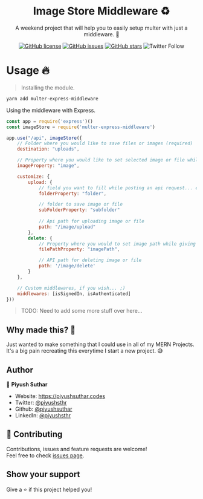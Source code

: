 <h1 align="center">Image Store Middleware ♻ </h1>
<p align="center">A weekend project that will help you to easily setup multer with just a middleware. 🌈</p>
<p align="center">
  <a href="https://github.com/PiyushSuthar/image-store-middleware"><img alt="GitHub license" src="https://img.shields.io/github/license/PiyushSuthar/image-store-middleware?style=for-the-badge"></a>
  <a href="https://github.com/PiyushSuthar/image-store-middleware/issues"><img alt="GitHub issues" src="https://img.shields.io/github/issues/PiyushSuthar/image-store-middleware?style=for-the-badge"></a>
  <a href="https://github.com/PiyushSuthar/image-store-middleware/stargazers"><img alt="GitHub stars" src="https://img.shields.io/github/stars/PiyushSuthar/image-store-middleware?style=for-the-badge"></a>
  <img alt="Twitter Follow" src="https://img.shields.io/twitter/follow/piyushsthr?color=%2300acee&logo=twitter&style=for-the-badge">
  
</p>

# Usage 🔥

> Installing the module.
```sh
yarn add multer-express-middleware
```

Using the middleware with Express.
```js
const app = require('express')()
const imageStore = require('multer-express-middleware')

app.use("/api", imageStore({
    // Folder where you would like to save files or images (required)
    destination: "uploads",

    // Property where you would like to set selected image or file while uploading form frontend...
    imageProperty: "image", 

    customize: {
        upload: {
            // field you want to fill while posting an api request... ex "imageFolderName"
            folderProperty: "folder",

            // folder to save image or file
            subFolderProperty: "subfolder" 
            
            // Api path for uploading image or file
            path: "/image/upload" 
        },
        delete: {
            // Property where you would to set image path while giving an post request.
            filePathProperty: "imagePath",

            // API path for deleting image or file
            path: '/image/delete'
        }
    },

    // Custom middlewares, if you wish... ;)
    middlewares: [isSignedIn, isAuthenticated] 
}))
```

> TODO: Need to add some more stuff over here...

## Why made this? 🤔
Just wanted to make something that I could use in all of my MERN Projects. It's a big pain recreating this everytime I start a new project. 😅

## Author

👤 **Piyush Suthar**

* Website: https://piyushsuthar.codes
* Twitter: [@piyushsthr](https://twitter.com/piyushsthr)
* Github: [@piyushsuthar](https://github.com/piyushsuthar)
* LinkedIn: [@piyushsthr](https://linkedin.com/in/piyushsthr)

## 🤝 Contributing

Contributions, issues and feature requests are welcome!<br />Feel free to check [issues page](https://github.com/PiyushSuthar/image-store-middleware/issues). 

## Show your support

Give a ⭐️ if this project helped you!